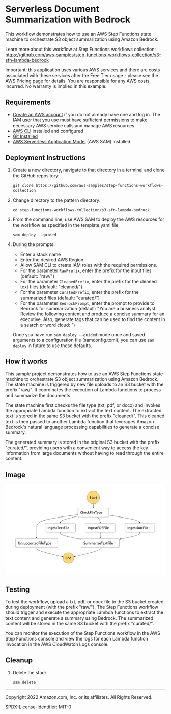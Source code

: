 # Serverless Document Summarization with Bedrock

This workflow demonstrates how to use an AWS Step Functions state machine to orchestrate S3 object summarization using Amazon Bedrock.

Learn more about this workflow at Step Functions workflows collection: https://github.com/aws-samples/step-functions-workflows-collection/s3-sfn-lambda-bedrock

Important: this application uses various AWS services and there are costs associated with these services after the Free Tier usage - please see the [AWS Pricing page](https://aws.amazon.com/pricing/) for details. You are responsible for any AWS costs incurred. No warranty is implied in this example.

## Requirements

* [Create an AWS account](https://portal.aws.amazon.com/gp/aws/developer/registration/index.html) if you do not already have one and log in. The IAM user that you use must have sufficient permissions to make necessary AWS service calls and manage AWS resources.
* [AWS CLI](https://docs.aws.amazon.com/cli/latest/userguide/install-cliv2.html) installed and configured
* [Git Installed](https://git-scm.com/book/en/v2/Getting-Started-Installing-Git)
* [AWS Serverless Application Model](https://docs.aws.amazon.com/serverless-application-model/latest/developerguide/serverless-sam-cli-install.html) (AWS SAM) installed

## Deployment Instructions

1. Create a new directory, navigate to that directory in a terminal and clone the GitHub repository:
    ```
    git clone https://github.com/aws-samples/step-functions-workflows-collection
    ```
1. Change directory to the pattern directory:
    ```
    cd step-functions-workflows-collection/s3-sfn-lambda-bedrock
    ```
1. From the command line, use AWS SAM to deploy the AWS resources for the workflow as specified in the template.yaml file:
    ```
    sam deploy --guided
    ```
1. During the prompts:
    * Enter a stack name
    * Enter the desired AWS Region
    * Allow SAM CLI to create IAM roles with the required permissions.
    * For the parameter `RawPrefix`, enter the prefix for the input files (default: "raw/")
    * For the parameter `CleanedPrefix`, enter the prefix for the cleaned text files (default: "cleaned/")
    * For the parameter `CuratedPrefix`, enter the prefix for the summarized files (default: "curated/")
    * For the parameter `BedrockPrompt`, enter the prompt to provide to Bedrock for summarization (default: "You are a business analyst. Review the following content and produce a concise summary for an executive. Also, generate tags that can be used to find the content in a search or word cloud: ")

    Once you have run `sam deploy --guided` mode once and saved arguments to a configuration file (samconfig.toml), you can use `sam deploy` in future to use these defaults.

## How it works

This sample project demonstrates how to use an AWS Step Functions state machine to orchestrate S3 object summarization using Amazon Bedrock. The state machine is triggered by new file uploads to an S3 bucket with the prefix "raw/". It coordinates the execution of Lambda functions to process and summarize the documents.

The state machine first checks the file type (txt, pdf, or docx) and invokes the appropriate Lambda function to extract the text content. The extracted text is stored in the same S3 bucket with the prefix "cleaned/". This cleaned text is then passed to another Lambda function that leverages Amazon Bedrock's natural language processing capabilities to generate a concise summary.

The generated summary is stored in the original S3 bucket with the prefix "curated/", providing users with a convenient way to access the key information from large documents without having to read through the entire content.

## Image
![Workflow Diagram](./resources/statemachine.png)

## Testing

To test the workflow, upload a txt, pdf, or docx file to the S3 bucket created during deployment (with the prefix "raw/"). The Step Functions workflow should trigger and execute the appropriate Lambda functions to extract the text content and generate a summary using Bedrock. The summarized content will be stored in the same S3 bucket with the prefix "curated/".

You can monitor the execution of the Step Functions workflow in the AWS Step Functions console and view the logs for each Lambda function invocation in the AWS CloudWatch Logs console.

## Cleanup

1. Delete the stack
    ```bash
    sam delete
    ```

----
Copyright 2022 Amazon.com, Inc. or its affiliates. All Rights Reserved.

SPDX-License-Identifier: MIT-0


